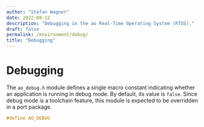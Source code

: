 ```yaml
---
author: "Stefan Wagner"
date: 2022-08-12
description: "Debugging in the ao Real-Time Operating System (RTOS)."
draft: false
permalink: /environment/debug/
title: "Debugging"
---
```


# Debugging

The `ao_debug.h` module defines a single macro constant indicating whether an application is running in debug mode. By default, its value is `false`. Since debug mode is a toolchain feature, this module is expected to be overridden in a port package.

```c
#define AO_DEBUG
```
